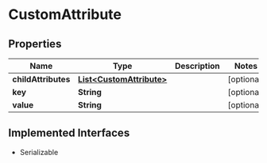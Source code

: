 

# CustomAttribute


## Properties

| Name | Type | Description | Notes |
|------------ | ------------- | ------------- | -------------|
|**childAttributes** | [**List&lt;CustomAttribute&gt;**](CustomAttribute.md) |  |  [optional] |
|**key** | **String** |  |  [optional] |
|**value** | **String** |  |  [optional] |


## Implemented Interfaces

* Serializable


